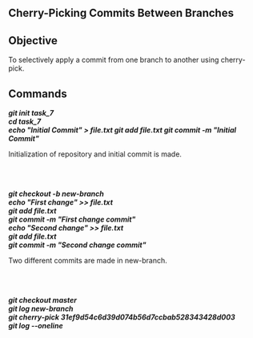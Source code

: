 ## Cherry-Picking Commits Between Branches

## Objective

To selectively apply a commit from one branch to another using cherry-pick.

## Commands

***git init task_7 <br>
cd task_7 <br>
echo "Initial Commit" > file.txt
git add file.txt
git commit -m "Initial Commit"*** <br>

Initialization of repository and initial commit is made.


<br><br>

***git checkout -b new-branch <br>
echo "First change" >> file.txt <br>
git add file.txt <br>
git commit -m "First change commit" <br>
echo "Second change" >> file.txt <br>
git add file.txt <br>
git commit -m "Second change commit"*** <br>

Two different commits are made in new-branch. <br>


<br><br>

***git checkout master <br>
git log new-branch <br>
git cherry-pick 31ef9d54c6d39d074b56d7ccbab528343428d003 <br>
git log --oneline*** <br>
